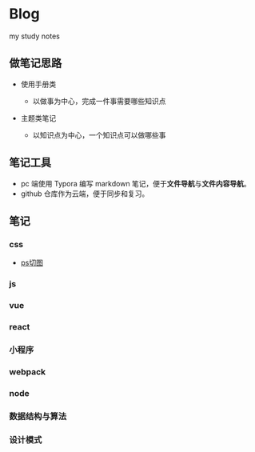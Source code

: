 # Blog
my study notes

## 做笔记思路

- 使用手册类

  - 以做事为中心，完成一件事需要哪些知识点

- 主题类笔记

  - 以知识点为中心，一个知识点可以做哪些事

## 笔记工具

- pc 端使用 Typora 编写 markdown 笔记，便于**文件导航**与**文件内容导航**。
- github 仓库作为云端，便于同步和复习。

## 笔记

### css

- [ps切图](https://github.com/littlebirdflying/Blog/blob/master/css%26html/%E5%88%87%E5%9B%BE.md)

### js

### vue

### react

### 小程序

### webpack

### node

### 数据结构与算法

### 设计模式



